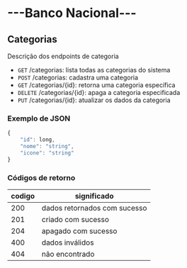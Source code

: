 # ---Banco Nacional---

## Categorias

Descrição dos endpoints de categoria

- `GET` /categorias: lista todas as categorias do sistema
- `POST` /categorias: cadastra uma categoria
- `GET` /categorias/{id}: retorna uma categoria específica
- `DELETE` /categorias/{id}: apaga a categoria especificada
- `PUT` /categorias/{id}: atualizar os dados da categoria

### Exemplo de JSON
```js
{
    "id": long,
    "nome": "string",
    "icone": "string" 
}
```

### Códigos de retorno
|codigo| significado
|-|-
|200 | dados retornados com sucesso
|201 | criado com sucesso
|204 | apagado com sucesso
|400 | dados inválidos
|404 | não encontrado


